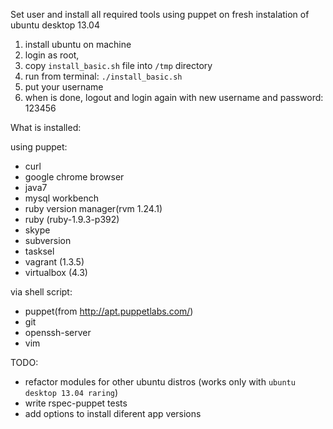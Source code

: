 Set user and install all required tools using puppet on fresh instalation of ubuntu desktop 13.04

1. install ubuntu on machine
2. login as root,
3. copy `install_basic.sh` file into `/tmp` directory
3. run from terminal:  `./install_basic.sh`
4. put your username
5. when is done, logout and login again with new username and password: 123456

What is installed:

using puppet:
- curl
- google chrome browser
- java7
- mysql workbench
- ruby version manager(rvm 1.24.1)
- ruby (ruby-1.9.3-p392)
- skype
- subversion
- tasksel
- vagrant (1.3.5)
- virtualbox (4.3)

via shell script:
- puppet(from http://apt.puppetlabs.com/)
- git
- openssh-server
- vim


TODO:
- refactor modules for other ubuntu distros (works only with `ubuntu desktop 13.04 raring`)
- write rspec-puppet tests
- add options to install diferent app versions
